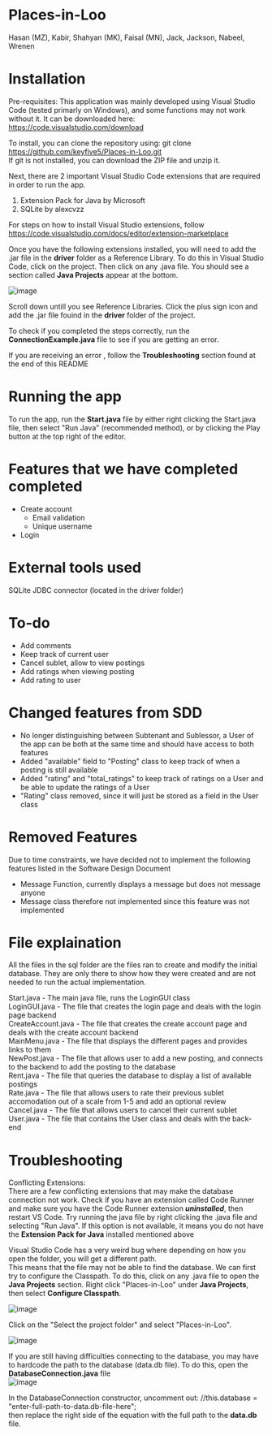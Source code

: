 # Places-in-Loo
Hasan (MZ), Kabir, Shahyan (MK), Faisal (MN), Jack, Jackson, Nabeel, Wrenen

# Installation
Pre-requisites:
This application was mainly developed using Visual Studio Code (tested primarly on Windows), and some functions may not work without it.
It can be downloaded here: https://code.visualstudio.com/download

To install, you can clone the repository using: git clone https://github.com/keyfive5/Places-in-Loo.git 
<br>
If git is not installed, you can download the ZIP file and unzip it.

Next, there are 2 important Visual Studio Code extensions that are required in order to run the app.
  1. Extension Pack for Java by Microsoft
  2. SQLite by alexcvzz
 
 For steps on how to install Visual Studio extensions, follow https://code.visualstudio.com/docs/editor/extension-marketplace
 
Once you have the following extensions installed, you will need to add the .jar file in the **driver** folder as a Reference Library.
To do this in Visual Studio Code, click on the project. Then click on any .java file. You should see a section called **Java Projects** appear at the bottom.

![image](https://user-images.githubusercontent.com/53016334/181165663-a4de7066-f89b-40d1-9529-6400facd50dd.png)


Scroll down untill you see Reference Libraries. Click the plus sign icon and add the .jar file fouind in the **driver** folder of the project.

To check if you completed the steps correctly, run the **ConnectionExample.java** file to see if you are getting an error.

If you are receiving an error , follow the **Troubleshooting** section found at the end of this README

# Running the app
To run the app, run the **Start.java** file by either right clicking the Start.java file, then select "Run Java" (recommended method), or by clicking the Play button at the top right of the editor.

# Features that we have completed completed
- Create account
  - Email validation
  - Unique username
- Login 

# External tools used
SQLite JDBC connector (located in the driver folder)

# To-do
- Add comments
- Keep track of current user
- Cancel sublet, allow to view postings
- Add ratings when viewing posting
- Add rating to user

# Changed features from SDD
- No longer distinguishing between Subtenant and Sublessor, a User of the app can be both at the same time and should have access to both features
- Added "available" field to "Posting" class to keep track of when a posting is still available
- Added "rating" and "total_ratings" to keep track of ratings on a User and be able to update the ratings of a User
- "Rating" class removed, since it will just be stored as a field in the User class


# Removed Features
Due to time constraints, we have decided not to implement the following features listed in the Software Design Document
- Message Function, currently displays a message but does not message anyone
- Message class therefore not implemented since this feature was not implemented

# File explaination
All the files in the sql folder are the files ran to create and modify the initial database. They are only there to show how they were created and are not needed to run the actual implementation.

Start.java - The main java file, runs the LoginGUI class
<br>
LoginGUI.java - The file that creates the login page and deals with the login page backend
<br>
CreateAccount.java - The file that creates the create account page and deals with the create account backend
<br>
MainMenu.java - The file that displays the different pages and provides links to them
<br>
NewPost.java - The file that allows user to add a new posting, and connects to the backend to add the posting to the database
<br>
Rent.java - The file that queries the database to display a list of available postings
<br>
Rate.java - The file that allows users to rate their previous sublet accomodation out of a scale from 1-5 and add an optional review
<br>
Cancel.java - The file that allows users to cancel their current sublet
<br>
User.java - The file that contains the User class and deals with the back-end


# Troubleshooting
Conflicting Extensions:
<br>
There are a few conflicting extensions that may make the database connection not work. Check if you have an extension called Code Runner and make sure you have the Code Runner extension ***uninstalled***, then restart VS Code.
Try running the java file by right clicking the .java file and selecting "Run Java". If this option is not available, it means you do not have the **Extension Pack for Java** installed
 mentioned above
 
Visual Studio Code has a very weird bug where depending on how you open the folder, you will get a different path.
<br>
This means that the file may not be able to find the database. We can first try to configure the Classpath. To do this, click on any .java file
to open the **Java Projects** section. Right click "Places-in-Loo" under **Java Projects**, then select **Configure Classpath**.

![image](https://user-images.githubusercontent.com/53016334/181340293-6b7aaf1d-56cd-4821-9999-362a18109923.png)

Click on the "Select the project folder" and select "Places-in-Loo".

![image](https://user-images.githubusercontent.com/53016334/181340242-d6688e71-046d-40e5-9b38-51de3d7d53da.png)

If you are still having difficulties connecting to the database, you may have to hardcode the path to the database (data.db file). To do this, open the **DatabaseConnection.java** file
<br>
![image](https://user-images.githubusercontent.com/53016334/181295495-1ec27a46-b57c-4f08-a3a5-66663c6baaaa.png)

In the DatabaseConnection constructor, uncomment out: //this.database = "enter-full-path-to-data.db-file-here";
<br>
then replace the right side of the equation with the full path to the **data.db** file.
